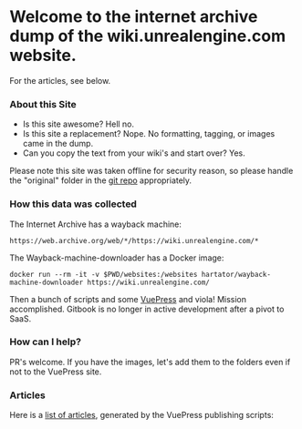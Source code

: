 # Welcome to the internet archive dump of the wiki.unrealengine.com website.

For the articles, see below.

### About this Site

- Is this site awesome?  Hell no.
- Is this site a replacement?  Nope.  No formatting, tagging, or images came in the dump.
- Can you copy the text from your wiki's and start over?  Yes.

Please note this site was taken offline for security reason, so please handle the "original" folder in the [git repo](https://github.com/MichaelJCole/wiki.unrealengine.com) appropriately.

### How this data was collected

The Internet Archive has a wayback machine:

```
https://web.archive.org/web/*/https://wiki.unrealengine.com/*
```

The Wayback-machine-downloader has a Docker image:

```
docker run --rm -it -v $PWD/websites:/websites hartator/wayback-machine-downloader https://wiki.unrealengine.com/ 
```

Then a bunch of scripts and some [VuePress](https://snipcart.com/blog/choose-best-static-site-generator) and viola!  Mission accomplished.  Gitbook is no longer in active development after a pivot to SaaS.

### How can I help?

PR's welcome.  If you have the images, let's add them to the folders even if not to the VuePress site.

### Articles

Here is a [list of articles](https://michaeljcole.github.io/wiki.unrealengine.com/), generated by the VuePress publishing scripts:

